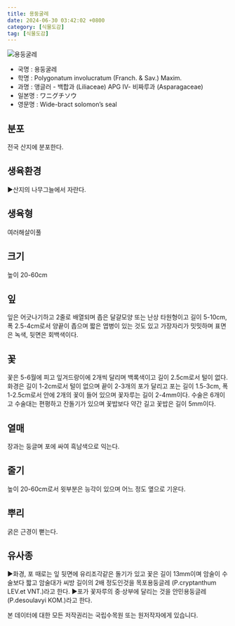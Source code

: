 ```yaml
---
title: 용둥굴레
date: 2024-06-30 03:42:02 +0800
category: [식물도감]
tag: [식물도감]
---
```




![용둥굴레](/fileUpload/plants/basic/Liliaceae/Polygonatum/8795/1_th2.JPG)
- 국명 : 용둥굴레
- 학명 : Polygonatum involucratum (Franch. & Sav.) Maxim.
- 과명 : 앵글러 - 백합과 (Liliaceae) APG Ⅳ- 비짜루과 (Asparagaceae)
- 일본명 : ワニグチソウ
- 영문명 : Wide-bract solomon’s seal


## 분포
전국 산지에 분포한다.
## 생육환경
▶산지의 나무그늘에서 자란다.
## 생육형
여러해살이풀 
## 크기
높이 20-60cm
## 잎
잎은 어긋나기하고 2줄로 배열되며 좁은 달걀모양 또는 난상 타원형이고 길이 5-10cm, 폭 2.5-4cm로서 양끝이 좁으며 짧은 엽병이 있는 것도 있고 가장자리가 밋밋하며 표면은 녹색, 뒷면은 회백색이다.
## 꽃
꽃은 5-6월에 피고 잎겨드랑이에 2개씩 달리며 백록색이고 길이 2.5cm로서 털이 없다. 화경은 길이 1-2cm로서 털이 없으며 끝이 2-3개의 포가 달리고 포는 길이 1.5-3cm, 폭 1-2.5cm로서 안에 2개의 꽃이 들어 있으며 꽃자루는 길이 2-4mm이다. 수술은 6개이고 수술대는 편평하고 잔돌기가 있으며 꽃밥보다 약간 길고 꽃밥은 길이 5mm이다.
## 열매
장과는 둥글며 포에 싸여 흑남색으로 익는다.
## 줄기
높이 20-60cm로서 윗부분은 능각이 있으며 어느 정도 옆으로 기운다.
## 뿌리
굵은 근경이 뻗는다.
## 유사종
▶화경, 포 때로는 잎 뒷면에 유리조각같은 돌기가 있고 꽃은 길이 13mm이며 암술이 수술보다 짧고 암술대가 씨방 길이의 2배 정도인것을 목포용둥글레 (P.cryptanthum LEV.et VNT.)라고 한다. ▶포가 꽃자루의 중·상부에 달리는 것을 안민용둥글레 (P.desoulavyi KOM.)라고 한다.






본 데이터에 대한 모든 저작권리는 국립수목원 또는 원저작자에게 있습니다.

